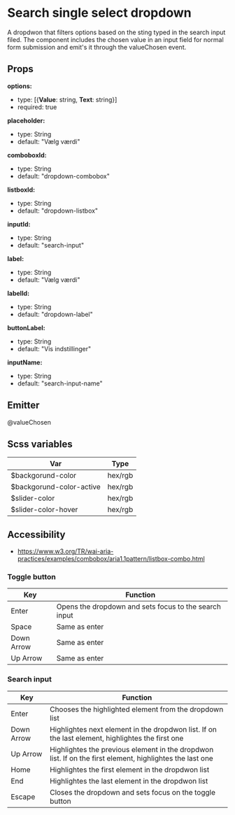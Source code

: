 # Search single select dropdown

A dropdwon that filters options based on the sting typed in the search input filed.
The component includes the chosen value in an input field for normal form submission and emit's it through the valueChosen event.

## Props

**options:**

- type: [{**Value**: string, **Text**: string}]
- required: true

**placeholder:**

- type: String
- default: "V&aelig;lg v&aelig;rdi"

**comboboxId:**

- type: String
- default: "dropdown-combobox"

**listboxId:**

- type: String
- default: "dropdown-listbox"

**inputId:**

- type: String
- default: "search-input"

**label:**

- type: String
- default: "V&aelig;lg v&aelig;rdi"

**labelId:**

- type: String
- default: "dropdown-label"

**buttonLabel:**

- type: String
- default: "Vis indstillinger"

**inputName:**

- type: String
- default: "search-input-name"

## Emitter

@valueChosen

## Scss variables

| Var                       | Type    |
| ------------------------- | ------- |
| \$backgorund-color        | hex/rgb |
| \$backgorund-color-active | hex/rgb |
| \$slider-color            | hex/rgb |
| \$slider-color-hover      | hex/rgb |

## Accessibility

- https://www.w3.org/TR/wai-aria-practices/examples/combobox/aria1.1pattern/listbox-combo.html

### Toggle button

| Key        | Function                                              |
| ---------- | ----------------------------------------------------- |
| Enter      | Opens the dropdown and sets focus to the search input |
| Space      | Same as enter                                         |
| Down Arrow | Same as enter                                         |
| Up Arrow   | Same as enter                                         |

### Search input

| Key        | Function                                                                                                 |
| ---------- | -------------------------------------------------------------------------------------------------------- |
| Enter      | Chooses the highlighted element from the dropdown list                                                   |
| Down Arrow | Highlightes next element in the dropdwon list. If on the last element, highlightes the first one         |
| Up Arrow   | Highlightes the previous element in the dropdwon list. If on the first element, highlightes the last one |
| Home       | Highlightes the first element in the dropdwon list                                                       |
| End        | Highlightes the last element in the dropdwon list                                                        |
| Escape     | Closes the dropdown and sets focus on the toggle button                                                  |
